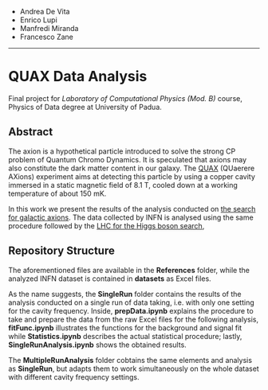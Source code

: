 - Andrea De Vita
- Enrico Lupi
- Manfredi Miranda
- Francesco Zane

-----------------------

# QUAX Data Analysis

Final project for *Laboratory of Computational Physics (Mod. B)* course, Physics of Data degree at University of Padua.

## Abstract

The axion is a hypothetical particle introduced to solve the strong CP problem of Quantum Chromo Dynamics. It is speculated that axions may also constitute the dark matter content in our galaxy. The [QUAX](https://www.pd.infn.it/eng/quax/) (QUaerere AXions) experiment aims at detecting this particle by using a copper cavity immersed in a static magnetic field of 8.1 T, cooled down at a working temperature of about 150 mK.

In this work we present the results of the analysis conducted on [the search for galactic axions](https://arxiv.org/abs/2304.07505). The data collected by INFN is analysed using the same procedure followed by the [LHC for the Higgs boson search](http://cds.cern.ch/record/1379837/?ln=it),

## Repository Structure

The aforementioned files are available in the **References** folder, while the analyzed INFN dataset is contained in **datasets** as Excel files.

As the name suggests, the **SingleRun** folder contains the results of the analysis conducted on a single run of data taking, i.e. with only one setting for the cavity frequency. Inside, **prepData.ipynb** explains the procedure to take and prepare the data from the raw Excel files for the following analysis,  **fitFunc.ipynb** illustrates the functions for the background and signal fit while **Statistics.ipynb** describes the actual statistical procedure; lastly, **SingleRunAnalysis.ipynb** shows the obtained results.

The **MultipleRunAnalysis** folder cobtains the same elements and analysis as **SingleRun**, but adapts them to work simultaneously on the whole dataset with different cavity frequency settings.
